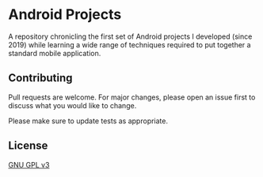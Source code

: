 # Android Projects

A repository chronicling the first set of Android projects I developed (since 2019) while learning a wide range of techniques required to put together a standard mobile application.

## Contributing
Pull requests are welcome. For major changes, please open an issue first to discuss what you would like to change.

Please make sure to update tests as appropriate.

## License
[GNU GPL v3](https://choosealicense.com/licenses/gpl-3.0/)
